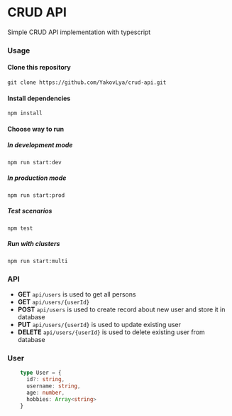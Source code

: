 # CRUD API
Simple CRUD API implementation with typescript

### Usage 
#### Clone this repository
    git clone https://github.com/YakovLya/crud-api.git
#### Install dependencies
    npm install
#### Choose way to run
##### In development mode
    npm run start:dev
##### In production mode
    npm run start:prod
##### Test scenarios
    npm test
##### Run with clusters
    npm run start:multi

### API
- **GET** `api/users` is used to get all persons
- **GET** `api/users/{userId}` 
- **POST** `api/users` is used to create record about new user and store it in database
- **PUT** `api/users/{userId}` is used to update existing user
- **DELETE** `api/users/{userId}` is used to delete existing user from database

### User
```typescript
    type User = {
      id?: string,
      username: string,
      age: number,
      hobbies: Array<string>
    }
```
